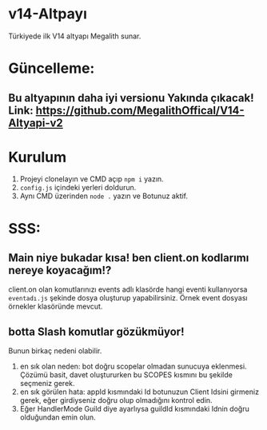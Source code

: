 # v14-Altpayı
Türkiyede ilk V14 altyapı
Megalith sunar.

# Güncelleme:
## Bu altyapının daha iyi versionu Yakında çıkacak! Link: https://github.com/MegalithOffical/V14-Altyapi-v2

# Kurulum

1. Projeyi clonelayın ve CMD açıp `npm i` yazın.
2. `config.js` içindeki yerleri doldurun.
3. Aynı CMD üzerinden `node .` yazın ve Botunuz aktif.

# SSS:
## Main niye bukadar kısa! ben client.on kodlarımı nereye koyacağım!?
client.on olan komutlarınızı events adlı klasörde hangi eventi kullanıyorsa `eventadı.js` şekinde dosya oluşturup yapabilirsiniz.
Örnek event dosyası örnekler klasöründe mevcut.

## botta Slash komutlar gözükmüyor!
Bunun birkaç nedeni olabilir. 
1. en sık olan neden: bot doğru scopelar olmadan sunucuya eklenmesi. Çözümü basit, davet oluştururken bu SCOPES kısmını bu şekilde seçmeniz gerek.
2. en sık görülen hata: appId kısmındaki Id botunuzun Client Idsini girmeniz gerek, eğer girdiyseniz doğru olup olmadığını kontrol edin.
3. Eğer HandlerMode Guild diye ayarlıysa guildId kısmındaki Idnin doğru olduğundan emin olun.
